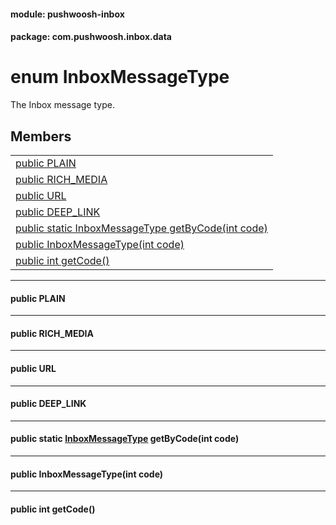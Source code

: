 
#### module: pushwoosh-inbox  

#### package: com.pushwoosh.inbox.data  

# <a name="heading"></a>enum InboxMessageType  
The Inbox message type.<br/>
## Members  

<table>
	<tr>
		<td><a href="#1a14b03ace0ebe818d47e81e943ef19db5">public  PLAIN</a></td>
	</tr>
	<tr>
		<td><a href="#1a21599d623b7e5ab83669cc294539df27">public  RICH_MEDIA</a></td>
	</tr>
	<tr>
		<td><a href="#1a287b2c4c332d571d693c61185b0f859c">public  URL</a></td>
	</tr>
	<tr>
		<td><a href="#1aa1c79867e95a3d1a69cf1991672c9ed7">public  DEEP_LINK</a></td>
	</tr>
	<tr>
		<td><a href="#1a884f4af48c0a1c7ef5026d4733089636">public static InboxMessageType getByCode(int code)</a></td>
	</tr>
	<tr>
		<td><a href="#1a56f2eebfb870d687a6a88ea5659f3c9a">public  InboxMessageType(int code)</a></td>
	</tr>
	<tr>
		<td><a href="#1a87fdf0f4c065ef41f08cf5f69b1ca013">public int getCode()</a></td>
	</tr>
</table>


----------  
  

#### <a name="1a14b03ace0ebe818d47e81e943ef19db5"></a>public  PLAIN  


----------  
  

#### <a name="1a21599d623b7e5ab83669cc294539df27"></a>public  RICH_MEDIA  


----------  
  

#### <a name="1a287b2c4c332d571d693c61185b0f859c"></a>public  URL  


----------  
  

#### <a name="1aa1c79867e95a3d1a69cf1991672c9ed7"></a>public  DEEP_LINK  


----------  
  

#### <a name="1a884f4af48c0a1c7ef5026d4733089636"></a>public static <a href="#heading">InboxMessageType</a> getByCode(int code)  


----------  
  

#### <a name="1a56f2eebfb870d687a6a88ea5659f3c9a"></a>public  InboxMessageType(int code)  


----------  
  

#### <a name="1a87fdf0f4c065ef41f08cf5f69b1ca013"></a>public int getCode()  
